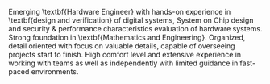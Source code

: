Emerging \textbf{Hardware Engineer} with hands-on experience in \textbf{design and verification} of digital systems, System on Chip design and security \& performance characteristics  evaluation of hardware systems. Strong foundation in \textbf{Mathematics and Engineering}.  Organized, detail oriented with focus on valuable details, capable of overseeing projects start to finish. High comfort level and extensive experience in working with teams as well as independently with limited guidance in fast-paced environments.
